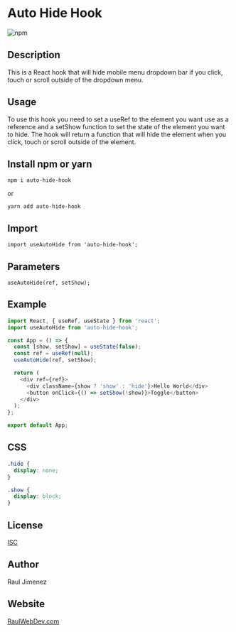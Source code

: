# Auto Hide Hook   
![npm](https://img.shields.io/npm/dw/auto-hide-hook)

## Description

This is a React hook that will hide mobile menu dropdown bar if you click, touch or scroll outside of the dropdown menu.

## Usage

To use this hook you need to set a useRef to the element you want use as a reference and a setShow function to set the state of the element you want to hide. The hook will return a function that will hide the element when you click, touch or scroll outside of the element.

## Install npm or yarn

```
npm i auto-hide-hook
```
or
```
yarn add auto-hide-hook
```

## Import

```
import useAutoHide from 'auto-hide-hook';
```

## Parameters

```
useAutoHide(ref, setShow);
```

## Example

```js
import React, { useRef, useState } from 'react';
import useAutoHide from 'auto-hide-hook';

const App = () => {
  const [show, setShow] = useState(false);
  const ref = useRef(null);
  useAutoHide(ref, setShow);

  return (
    <div ref={ref}>
      <div className={show ? 'show' : 'hide'}>Hello World</div>
      <button onClick={() => setShow(!show)}>Toggle</button>
    </div>
  );
};

export default App;
```

## CSS

```css
.hide {
  display: none;
}

.show {
  display: block;
}
```

## License

[ISC](https://opensource.org/licenses/ISC)

## Author

Raul Jimenez

## Website

[RaulWebDev.com](https://raulwebdev.com)
